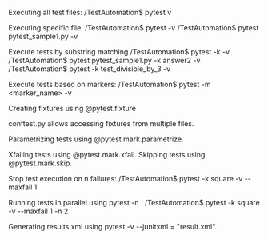 Executing all test files:
/TestAutomation$ pytest v

Executing specific file:
/TestAutomation$ pytest <filename> -v
/TestAutomation$ pytest pytest_sample1.py -v

Execute tests by substring matching
/TestAutomation$ pytest -k <substring> -v
/TestAutomation$ pytest pytest_sample1.py -k answer2 -v 
/TestAutomation$ pytest -k test_divisible_by_3 -v 


Execute tests based on markers:
/TestAutomation$ pytest -m <marker_name> -v

Creating fixtures using @pytest.fixture

conftest.py allows accessing fixtures from multiple files.

Parametrizing tests using @pytest.mark.parametrize.

Xfailing tests using @pytest.mark.xfail.
Skipping tests using @pytest.mark.skip.

Stop test execution on n failures:
/TestAutomation$ pytest -k square -v --maxfail 1

Running tests in parallel using pytest -n <num>.
/TestAutomation$ pytest -k square -v --maxfail 1 -n 2

Generating results xml using pytest -v --junitxml = "result.xml".





